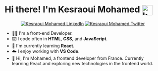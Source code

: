 


# Hi there! I'm Kesraoui Mohamed <img width="33" src="https://github.githubassets.com/images/mona-loading-default.gif" alt="kesraouimohamed1991 github" align="center" />

<div align="center">

  [![Kesraoui Mohamed LinkedIn](https://img.shields.io/badge/LinkedIn-0077B5?style=for-the-badge&logo=linkedin&logoColor=white)](https://www.linkedin.com/in/kesraoui-mohamed-298a6a147)
  [![Kesraoui Mohamed Twitter](https://img.shields.io/badge/Twitter-1DA1F2?style=for-the-badge&logo=twitter&logoColor=white)](https://twitter.com/KesraouiMohame1)

</div>

-  👨‍💻 I'm a front-end Developer.
-  ⌨️ I code often in **HTML**, **CSS**, and **JavaScript**.
-  💭 I'm currently learning **React**.
-  ☁️ I enjoy working with **VS Code**.
-  📝 Hi, I'm Mohamed, a frontend developer from France. Currently learning React and exploring new technologies in the frontend world.



